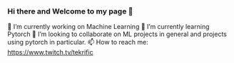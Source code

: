 ### Hi there and Welcome to my page 👋

 🔭 I’m currently working on Machine Learning
 🌱 I’m currently learning Pytorch
 👯 I’m looking to collaborate on ML projects in general and projects using pytorch in particular.
 📫 How to reach me: https://www.twitch.tv/tekrific
 
